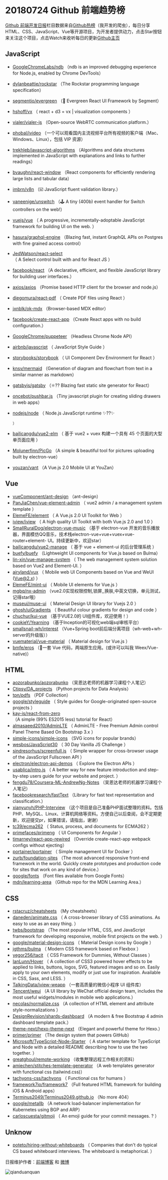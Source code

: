 # 20180724 Github 前端趋势榜

[Github 前端开发日报](http://caibaojian.com/c/news)栏目数据来自[Github热榜](http://news.caibaojian.com/)（我开发的爬虫），每日分享HTML、CSS、JavaScript、Vue等开源项目，为开发者提供动力，点击Star按钮来关注这个项目，点击Watch来收听每日的更新[Github主页](https://github.com/kujian/githubTrending)
## JavaScript

* [GoogleChromeLabs/ndb](https://github.com/GoogleChromeLabs/ndb) （ndb is an improved debugging experience for Node.js, enabled by Chrome DevTools）
* [dylanbeattie/rockstar](https://github.com/dylanbeattie/rockstar) （The Rockstar programming language specification）
* [segmentio/evergreen](https://github.com/segmentio/evergreen) （🌲 Evergreen React UI Framework by Segment）
* [hshoff/vx](https://github.com/hshoff/vx) （
        react + d3 = vx | visualization components
      ）
* [vialer/vialer-js](https://github.com/vialer/vialer-js) （Open-source WebRTC communication platform.）
* [phobal/ivideo](https://github.com/phobal/ivideo) （一个可以观看国内主流视频平台所有视频的客户端（Mac、Windows、Linux），包括 VIP 资源）
* [trekhleb/javascript-algorithms](https://github.com/trekhleb/javascript-algorithms) （Algorithms and data structures implemented in JavaScript with explanations and links to further readings）
* [bvaughn/react-window](https://github.com/bvaughn/react-window) （React components for efficiently rendering large lists and tabular data）
* [imbrn/v8n](https://github.com/imbrn/v8n) （☑️ JavaScript fluent validation library.）
* [vaneenige/unswitch](https://github.com/vaneenige/unswitch) （🕹 A tiny (400b) event handler for Switch controllers on the web!）
* [vuejs/vue](https://github.com/vuejs/vue) （
        A progressive, incrementally-adoptable JavaScript framework for building UI on the web.
      ）
* [hasura/graphql-engine](https://github.com/hasura/graphql-engine) （Blazing fast, instant GraphQL APIs on Postgres with fine grained access control）
* [JedWatson/react-select](https://github.com/JedWatson/react-select) （
        A Select control built with and for React JS
      ）
* [facebook/react](https://github.com/facebook/react) （A declarative, efficient, and flexible JavaScript library for building user interfaces.）
* [axios/axios](https://github.com/axios/axios) （Promise based HTTP client for the browser and node.js）
* [diegomura/react-pdf](https://github.com/diegomura/react-pdf) （
        Create PDF files using React
      ）
* [jxnblk/ok-mdx](https://github.com/jxnblk/ok-mdx) （Browser-based MDX editor）
* [facebook/create-react-app](https://github.com/facebook/create-react-app) （Create React apps with no build configuration.）
* [GoogleChrome/puppeteer](https://github.com/GoogleChrome/puppeteer) （Headless Chrome Node API）
* [airbnb/javascript](https://github.com/airbnb/javascript) （
        JavaScript Style Guide
      ）
* [storybooks/storybook](https://github.com/storybooks/storybook) （
        UI Component Dev Environment for React
      ）
* [knsv/mermaid](https://github.com/knsv/mermaid) （Generation of diagram and flowchart from text in a similar manner as markdown）
* [gatsbyjs/gatsby](https://github.com/gatsbyjs/gatsby) （⚛️?? Blazing fast static site generator for React）
* [oncebot/pushbar.js](https://github.com/oncebot/pushbar.js) （Tiny javascript plugin for creating sliding drawers in web apps）
* [nodejs/node](https://github.com/nodejs/node) （
        Node.js JavaScript runtime ✨??✨

      ）
* [bailicangdu/vue2-elm](https://github.com/bailicangdu/vue2-elm) （
        基于 vue2 + vuex 构建一个具有 45 个页面的大型单页面应用
      ）
* [Molunerfinn/PicGo](https://github.com/Molunerfinn/PicGo) （A simple &amp; beautiful tool for pictures uploading built by electron-vue）
* [youzan/vant](https://github.com/youzan/vant) （A Vue.js 2.0 Mobile UI at YouZan）

## Vue

* [vueComponent/ant-design](https://github.com/vueComponent/ant-design) （ant-design）
* [PanJiaChen/vue-element-admin](https://github.com/PanJiaChen/vue-element-admin) （
        vue2 admin / a management system template
      ）
* [ElemeFE/element](https://github.com/ElemeFE/element) （
        A Vue.js 2.0 UI Toolkit for Web
      ）
* [iview/iview](https://github.com/iview/iview) （
        A high quality UI Toolkit with both Vue.js 2.0 and 1.0
      ）
* [SmallRuralDog/electron-vue-music](https://github.com/SmallRuralDog/electron-vue-music) （基于 electron-vue 开发的音乐播放器，界面模仿QQ音乐，技术栈electron-vue+vue+vuex+vue-router+element- UI。持续更新中，欢迎star）
* [bailicangdu/vue2-manage](https://github.com/bailicangdu/vue2-manage) （
        基于 vue + element-ui 的后台管理系统
      ）
* [buefy/buefy](https://github.com/buefy/buefy) （Lightweight UI components for Vue.js based on Bulma）
* [lin-xin/vue-manage-system](https://github.com/lin-xin/vue-manage-system) （
        The web management system solution based on Vue2 and Element-UI.
      ）
* [airyland/vux](https://github.com/airyland/vux) （
        Mobile web UI Components based on Vue and WeUI (Vue@2.x)
      ）
* [ElemeFE/mint-ui](https://github.com/ElemeFE/mint-ui) （
        Mobile UI elements for Vue.js
      ）
* [mgbq/nx-admin](https://github.com/mgbq/nx-admin) （vue2.0实现权限控制,锁屏,,换肤,中英文切换，单元测试，记得star哦）
* [museui/muse-ui](https://github.com/museui/muse-ui) （
        Material Design UI library for Vuejs 2.0
      ）
* [ghosh/uiGradients](https://github.com/ghosh/uiGradients) （
        Beautiful colour gradients for design and code
      ）
* [chuchur/kui-vue](https://github.com/chuchur/kui-vue) （基于VUE2.0的 UI组件库，欢迎使用！）
* [cookieY/Yearning](https://github.com/cookieY/Yearning) （基于Inception的可视化web端sql审核平台）
* [smallsnail-wh/interest](https://github.com/smallsnail-wh/interest) （Vue+Spring boot前后端分离项目（wh-web+wh-server的升级版））
* [vuematerial/vue-material](https://github.com/vuematerial/vue-material) （
        Material design for Vue.js
      ）
* [bmfe/eros](https://github.com/bmfe/eros) （📱一套 Vue 代码，两端原生应用。(或许可以叫我 Weex/Vue-native)）

## HTML

* [aozorabunko/aozorabunko](https://github.com/aozorabunko/aozorabunko) （吴恩达老师的机器学习课程个人笔记）
* [Ctipsy/DA_projects](https://github.com/Ctipsy/DA_projects) （Python projects for Data Analysis）
* [tpn/pdfs](https://github.com/tpn/pdfs) （PDF Collection）
* [google/styleguide](https://github.com/google/styleguide) （
        Style guides for Google-originated open-source projects
      ）
* [kay-is/react-from-zero](https://github.com/kay-is/react-from-zero) （A simple (99% ES2015 less) tutorial for React）
* [almasaeed2010/AdminLTE](https://github.com/almasaeed2010/AdminLTE) （
        AdminLTE - Free Premium Admin control Panel Theme Based On Bootstrap 3.x
      ）
* [simple-icons/simple-icons](https://github.com/simple-icons/simple-icons) （SVG icons for popular brands）
* [wesbos/JavaScript30](https://github.com/wesbos/JavaScript30) （
        30 Day Vanilla JS Challenge
      ）
* [sindresorhus/screenfull.js](https://github.com/sindresorhus/screenfull.js) （
        Simple wrapper for cross-browser usage of the JavaScript Fullscreen API
      ）
* [electron/electron-api-demos](https://github.com/electron/electron-api-demos) （
        Explore the Electron APIs
      ）
* [usablica/intro.js](https://github.com/usablica/intro.js) （
        A better way for new feature introduction and step-by-step users guide for your website and project.
      ）
* [fengdu78/Coursera-ML-AndrewNg-Notes](https://github.com/fengdu78/Coursera-ML-AndrewNg-Notes) （吴恩达老师的机器学习课程个人笔记）
* [facebookresearch/fastText](https://github.com/facebookresearch/fastText) （Library for fast text representation and classification.）
* [xianyunyh/PHP-Interview](https://github.com/xianyunyh/PHP-Interview) （这个项目是自己准备PHP面试整理的资料。包括PHP、MySQL、Linux、计算机网络等资料。方便自己以后查阅，会不定期更新，欢迎提交pr，如果错误，请指出，谢谢）
* [tc39/ecma262](https://github.com/tc39/ecma262) （
        Status, process, and documents for ECMA262
      ）
* [primefaces/primeng](https://github.com/primefaces/primeng) （
        UI Components for Angular
      ）
* [timarney/react-app-rewired](https://github.com/timarney/react-app-rewired) （Override create-react-app webpack configs without ejecting）
* [portainer/portainer](https://github.com/portainer/portainer) （
        Simple management UI for Docker
      ）
* [zurb/foundation-sites](https://github.com/zurb/foundation-sites) （The most advanced responsive front-end framework in the world. Quickly create prototypes and production code for sites that work on any kind of device.）
* [google/fonts](https://github.com/google/fonts) （Font files available from Google Fonts）
* [mdn/learning-area](https://github.com/mdn/learning-area) （Github repo for the MDN Learning Area.）

## CSS

* [rstacruz/cheatsheets](https://github.com/rstacruz/cheatsheets) （My cheatsheets）
* [daneden/animate.css](https://github.com/daneden/animate.css) （
        A cross-browser library of CSS animations. As easy to use as an easy thing.
      ）
* [twbs/bootstrap](https://github.com/twbs/bootstrap) （The most popular HTML, CSS, and JavaScript framework for developing responsive, mobile first projects on the web.
      ）
* [google/material-design-icons](https://github.com/google/material-design-icons) （
        Material Design icons by Google
      ）
* [jgthms/bulma](https://github.com/jgthms/bulma) （
        Modern CSS framework based on Flexbox
      ）
* [yegor256/tacit](https://github.com/yegor256/tacit) （
        CSS Framework for Dummies, Without Classes
      ）
* [IanLunn/Hover](https://github.com/IanLunn/Hover) （
        A collection of CSS3 powered hover effects to be applied to links, buttons, logos, SVG, featured images and so on. Easily apply to your own elements, modify or just use for inspiration. Available in CSS, Sass, and LESS.
      ）
* [TalkingData/iview-weapp](https://github.com/TalkingData/iview-weapp) （一套高质量的微信小程序 UI 组件库）
* [Tencent/weui](https://github.com/Tencent/weui) （A UI library by WeChat official design team, includes the most useful widgets/modules in mobile web applications.）
* [necolas/normalize.css](https://github.com/necolas/normalize.css) （A collection of HTML element and attribute style-normalizations
      ）
* [DesignRevision/shards-dashboard](https://github.com/DesignRevision/shards-dashboard) （A modern &amp; free Bootstrap 4 admin dashboard template pack.）
* [theme-next/hexo-theme-next](https://github.com/theme-next/hexo-theme-next) （Elegant and powerful theme for Hexo.）
* [primer/primer](https://github.com/primer/primer) （The design system that powers GitHub）
* [Microsoft/TypeScript-Node-Starter](https://github.com/Microsoft/TypeScript-Node-Starter) （
        A starter template for TypeScript and Node with a detailed README describing how to use the two together.
      ）
* [greatghoul/remote-working](https://github.com/greatghoul/remote-working) （收集整理远程工作相关的资料）
* [amiechen/stitches-template-generator](https://github.com/amiechen/stitches-template-generator) （A web templates generator with functional css (tailwind.css)）
* [tachyons-css/tachyons](https://github.com/tachyons-css/tachyons) （
        Functional css for humans
      ）
* [framework7io/framework7](https://github.com/framework7io/framework7) （Full featured HTML framework for building iOS &amp; Android apps）
* [Terminus2049/Terminus2049.github.io](https://github.com/Terminus2049/Terminus2049.github.io) （No more 404）
* [google/metallb](https://github.com/google/metallb) （A network load-balancer implementation for Kubernetes using BGP and ARP）
* [carloscuesta/gitmoji](https://github.com/carloscuesta/gitmoji) （
        An emoji guide for your commit messages. ? 
      ）

## Unknow

* [poteto/hiring-without-whiteboards](https://github.com/poteto/hiring-without-whiteboards) （
        Companies that don't do typical CS based whiteboard interviews. The whiteboard is metaphorical.
      ）


日报维护作者：[前端博客](http://caibaojian.com/) 和 [微博](http://caibaojian.com/go/weibo)

![qianduanquan](https://user-images.githubusercontent.com/3055447/38468989-651132ac-3b80-11e8-8e6b-15122322a9d7.png)